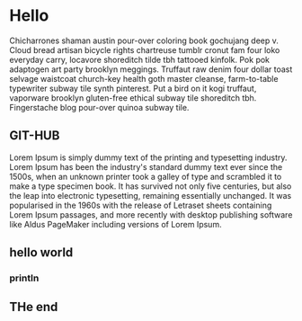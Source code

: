 # Hello

Chicharrones shaman austin pour-over coloring book gochujang deep v. Cloud bread artisan bicycle rights chartreuse tumblr cronut fam four loko everyday carry, locavore shoreditch tilde tbh tattooed kinfolk. Pok pok adaptogen art party brooklyn meggings. Truffaut raw denim four dollar toast selvage waistcoat church-key health goth master cleanse, farm-to-table typewriter subway tile synth pinterest. Put a bird on it kogi truffaut, vaporware brooklyn gluten-free ethical subway tile shoreditch tbh. Fingerstache blog pour-over quinoa subway tile.
## GIT-HUB


Lorem Ipsum is simply dummy text of the printing and typesetting industry. Lorem Ipsum has been the industry's standard dummy text ever since the 1500s, when an unknown printer took a galley of type and scrambled it to make a type specimen book. It has survived not only five centuries, but also the leap into electronic typesetting, remaining essentially unchanged. It was popularised in the 1960s with the release of Letraset sheets containing Lorem Ipsum passages, and more recently with desktop publishing software like Aldus PageMaker including versions of Lorem Ipsum.
## hello world

### println

## THe end 

